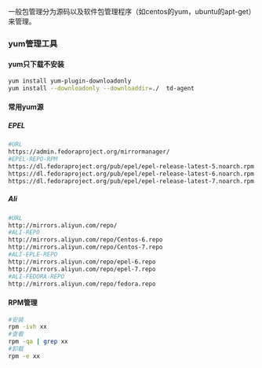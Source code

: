 一般包管理分为源码以及软件包管理程序（如centos的yum，ubuntu的apt-get）来管理。


### yum管理工具
#### yum只下载不安装
```bash
yum install yum-plugin-downloadonly
yum install --downloadonly --downloaddir=./  td-agent
```
#### 常用yum源
##### EPEL
```bash
#URL
https://admin.fedoraproject.org/mirrormanager/
#EPEL-REPO-RPM
https://dl.fedoraproject.org/pub/epel/epel-release-latest-5.noarch.rpm
https://dl.fedoraproject.org/pub/epel/epel-release-latest-6.noarch.rpm
https://dl.fedoraproject.org/pub/epel/epel-release-latest-7.noarch.rpm
```
##### Ali
```bash
#URL
http://mirrors.aliyun.com/repo/
#ALI-REPO
http://mirrors.aliyun.com/repo/Centos-6.repo
http://mirrors.aliyun.com/repo/Centos-7.repo
#ALI-EPLE-REPO
http://mirrors.aliyun.com/repo/epel-6.repo
http://mirrors.aliyun.com/repo/epel-7.repo
#ALI-FEDORA-REPO
http://mirrors.aliyun.com/repo/fedora.repo
```
#### RPM管理
```bash
#安装
rpm -ivh xx
#查看
rpm -qa | grep xx
#卸载
rpm -e xx
```


